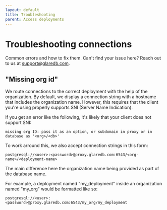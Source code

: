 ```yaml
---
layout: default
title: Troubleshooting
parent: Access deployments
---
```


# Troubleshooting connections

Common errors and how to fix them. Can't find your issue here? Reach out to us
at [support@glaredb.com].

## "Missing org id"

We route connections to the correct deployment with the help of the
organization. By default, we display a connection string with a hostname that
includes the organization name. However, this requires that the client you're
using properly supports SNI (Server Name Indication).

If you get an error like the following, it's likely that your client does not
support SNI:

```
missing org ID: pass it as an option, or subdomain in proxy or in database as '<org>/<db>'
```

To work arround this, we also accept connection strings in this form:

```
postgresql://<user>:<password>@proxy.glaredb.com:6543/<org-name>/<deployment-name>
```

The main difference here the organization name being provided as part of the
database name.

For example, a deployment named "my_deployment" inside an organization named
"my_org" would be formatted like so:

```
postgresql://<user>:<password>@proxy.glaredb.com:6543/my_org/my_deployment
```

[support@glaredb.com]: mailto:support@glaredb.com
